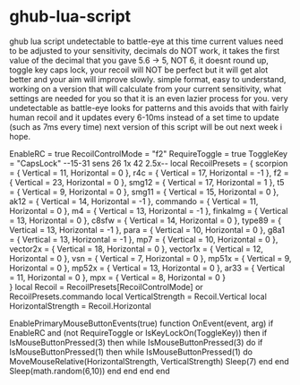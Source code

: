 # ghub-lua-script
ghub lua script undetectable to battle-eye at this time
current values need to be adjusted to your sensitivity, decimals do NOT work, it takes the first value of the decimal that you gave 5.6 -> 5, NOT 6, it doesnt round up, toggle key caps lock, your recoil will NOT be perfect but it will get alot better and your aim will improve slowly. simple format, easy to understand, working on a version that will calculate from your current sensitivity, what settings are needed for you so that it is an even lazier process for you. very undetectable as battle-eye looks for patterns and this avoids that with fairly human recoil and it updates every 6-10ms instead of a set time to update (such as 7ms every time) next version of this script will be out next week i hope.



EnableRC = true
RecoilControlMode = "f2"
RequireToggle = true
ToggleKey = "CapsLock"
--15-31 sens 26 1x 42 2.5x--
local RecoilPresets = {
    scorpion = { Vertical = 11, Horizontal = 0 },
    r4c = { Vertical = 17, Horizontal = -1 },
    f2 = { Vertical = 23, Horizontal = 0 },
    smg12 = { Vertical = 17, Horizontal = 1 },
    t5 = { Vertical = 9, Horizontal = 0 },
    smg11 = { Vertical = 15, Horizontal = 0 },
    ak12 = { Vertical = 14, Horizontal = -1 },
    commando = { Vertical = 11, Horizontal = 0 },
    m4 = { Vertical = 13, Horizontal = -1 },
    finkalmg = { Vertical = 13, Horizontal = 0 },
    c8sfw = { Vertical = 14, Horizontal = 0 },
    type89 = { Vertical = 13, Horizontal = -1 },
    para = { Vertical = 10, Horizontal = 0 },
    g8a1 = { Vertical = 13, Horizontal = -1 },
    mp7 = { Vertical = 10, Horizontal = 0 },
    vector2x = { Vertical = 18, Horizontal = 0 },
    vector1x = { Vertical = 12, Horizontal = 0 },
    vsn = { Vertical = 7, Horizontal = 0 },
    mp51x = { Vertical = 9, Horizontal = 0 },
    mp52x = { Vertical = 13, Horizontal = 0 },
    ar33 = { Vertical = 11, Horizontal = 0 },
    mpx = { Vertical = 8, Horizontal = 0 }   
    }
local Recoil = RecoilPresets[RecoilControlMode] or RecoilPresets.commando
local VerticalStrength = Recoil.Vertical
local HorizontalStrength = Recoil.Horizontal

EnablePrimaryMouseButtonEvents(true)
function OnEvent(event, arg)
    if EnableRC and (not RequireToggle or IsKeyLockOn(ToggleKey)) then
        if IsMouseButtonPressed(3) then
            while IsMouseButtonPressed(3) do
                if IsMouseButtonPressed(1) then
                    while IsMouseButtonPressed(1) do
                        MoveMouseRelative(HorizontalStrength, VerticalStrength)
                        Sleep(7)
                    end
                end
                Sleep(math.random(6,10))
            end
        end
    end
end
